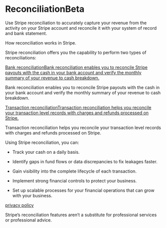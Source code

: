 # ReconciliationBeta

Use Stripe reconciliation to accurately capture your revenue from the activity on your Stripe account and reconcile it with your system of record and bank statement.

How reconciliation works in Stripe.

Stripe reconciliation offers you the capability to perform two types of reconciliations:

[Bank reconciliationBank reconciliation enables you to reconcile Stripe payouts with the cash in your bank account and verify the monthly summary of your revenue to cash breakdown.](/reconciliation/bank-reconciliation)

Bank reconciliation enables you to reconcile Stripe payouts with the cash in your bank account and verify the monthly summary of your revenue to cash breakdown.

[Transaction reconciliationTransaction reconciliation helps you reconcile your transaction level records with charges and refunds processed on Stripe.](/reconciliation/transaction-reconciliation)

Transaction reconciliation helps you reconcile your transaction level records with charges and refunds processed on Stripe.

Using Stripe reconciliation, you can:

- Track your cash on a daily basis.

- Identify gaps in fund flows or data discrepancies to fix leakages faster.

- Gain visibility into the complete lifecycle of each transaction.

- Implement strong financial controls to protect your business.

- Set up scalable processes for your financial operations that can grow with your business.

[privacy policy](https://stripe.com/privacy)

Stripe’s reconciliation features aren’t a substitute for professional services or professional advice.
